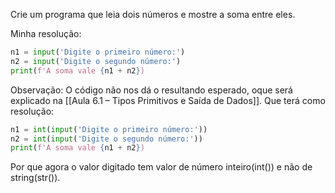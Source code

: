 Crie um programa que leia dois números e mostre a soma entre eles.

Minha resolução:

```python
n1 = input('Digite o primeiro número:')
n2 = input('Digite o segundo número:')
print(f'A soma vale {n1 + n2})

```

Observação:
O código não nos dá o resultando esperado, oque será explicado na [[Aula 6.1 – Tipos Primitivos e Saída de Dados]].
Que terá como resolução:

```python
n1 = int(input('Digite o primeiro número:'))
n2 = int(input('Digite o segundo número:'))
print(f'A soma vale {n1 + n2})

```
Por que agora o valor digitado tem valor de número inteiro(int()) e não de string(str()).
